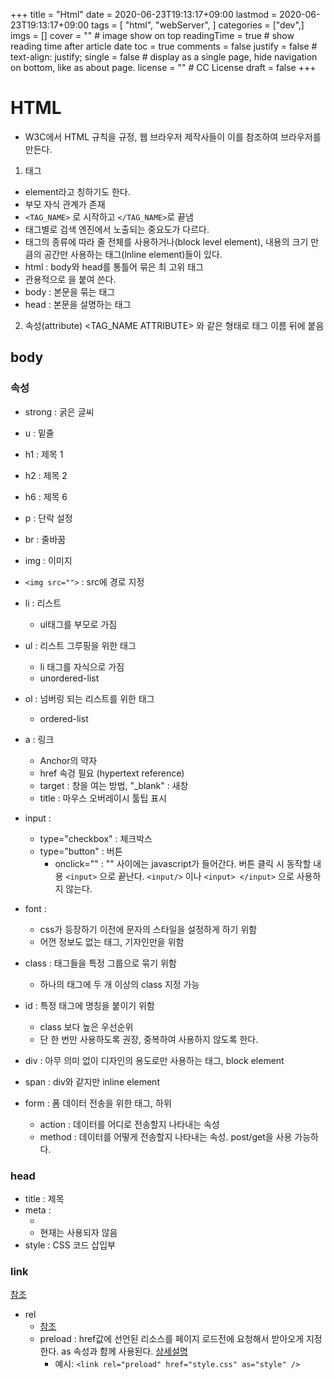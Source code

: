 +++
title = "Html"
date = 2020-06-23T19:13:17+09:00
lastmod = 2020-06-23T19:13:17+09:00
tags = [
    "html",
    "webServer",
]
categories = ["dev",]
imgs = []
cover = ""  # image show on top
readingTime = true  # show reading time after article date
toc = true
comments = false
justify = false  # text-align: justify;
single = false  # display as a single page, hide navigation on bottom, like as about page.
license = ""  # CC License
draft = false
+++
# HTML
- W3C에서 HTML 규칙을 규정, 웹 브라우저 제작사들이 이를 참조하여 브라우저를 만든다.

1. 태그

- element라고 칭하기도 한다.
- 부모 자식 관계가 존재
- ``<TAG_NAME>`` 로 시작하고 ``</TAG_NAME>``로 끝냄
- 태그별로 검색 엔진에서 노출되는 중요도가 다르다.
- 태그의 종류에 따라 줄 전체를 사용하거나(block level element), 내용의 크기 만큼의 공간만 사용하는 태그(lnline element)들이 있다.
- html : body와 head를 통틀어 묶은 최 고위 태그
- 관용적으로 <!doctype html> 을 붙여 쓴다.
- body : 본문을 묶는 태그
- head : 본문을 설명하는 태그

2. 속성(attribute)
<TAG_NAME ATTRIBUTE> 와 같은 형태로 태그 이름 뒤에 붙음

## body
### 속성
- strong : 굵은 글씨
- u : 밑줄
- h1 : 제목 1
- h2 : 제목 2
- h6 : 제목 6
- p : 단락 설정
- br : 줄바꿈
- img : 이미지
- ``<img src="">`` : src에 경로 지정
- li : 리스트
  - ul태그를 부모로 가짐
- ul : 리스트 그루핑을 위한 태그
  - li 태그를 자식으로 가짐
  - unordered-list
- ol : 넘버링 되는 리스트를 위한 태그
  - ordered-list
- a : 링크
  - Anchor의 약자
  - href 속겅 필요 (hypertext reference)
  - target : 창을 여는 방법, "_blank" : 새창
  - title : 마우스 오버레이시 툴팁 표시
- input :
  - type="checkbox" : 체크박스
  - type="button" : 버튼
    - onclick="" : "" 사이에는 javascript가 들어간다. 버튼 클릭 시 동작할 내용
 ``<input>`` 으로 끝난다. ``<input/>`` 이나 ``<input> </input>`` 으로 사용하지 않는다.

- font :
  - css가 등장하기 이전에 문자의 스타일을 설정하게 하기 위함
  - 어껀 정보도 없는 태그, 기자인만을 위함
- class : 태그들을 특정 그룹으로 묶기 위함
  - 하나의 태그에 두 개 이상의 class 지정 가능
- id : 특정 태그에 명칭을 붙이기 위함
  - class 보다 높은 우선순위
  - 단 한 번만 사용하도록 권장, 중복하여 사용하지 않도록 한다.
- div : 아무 의미 없이 디자인의 용도로만 사용하는 태그, block element
- span : div와 같지만 inline element
- form : 폼 데이터 전송을 위한 태그, 하위
  - action : 데이터를 어디로 전송할지 나타내는 속성
  - method : 데이터를 어떻게 전송할지 나타내는 속성. post/get을 사용 가능하다.


### head
- title : 제목
- meta :
  - <meta charset="utf-8">
  - 현재는 사용되자 않음
- style : CSS 코드 삽입부

### link
[참조](https://www.tcpschool.com/html-tags/link)
- rel 
  - [참조](http://www.tcpschool.com/html-tag-attrs/link-rel)
  - preload : href값에 선언된 리소스를 페이지 로드전에 요청해서 받아오게 지정한다. as 속성과 함께 사용된다. [상세설명](https://developer.mozilla.org/en-US/docs/Web/HTML/Attributes/rel/preload)
    - 예시: `<link rel="preload" href="style.css" as="style" />`



